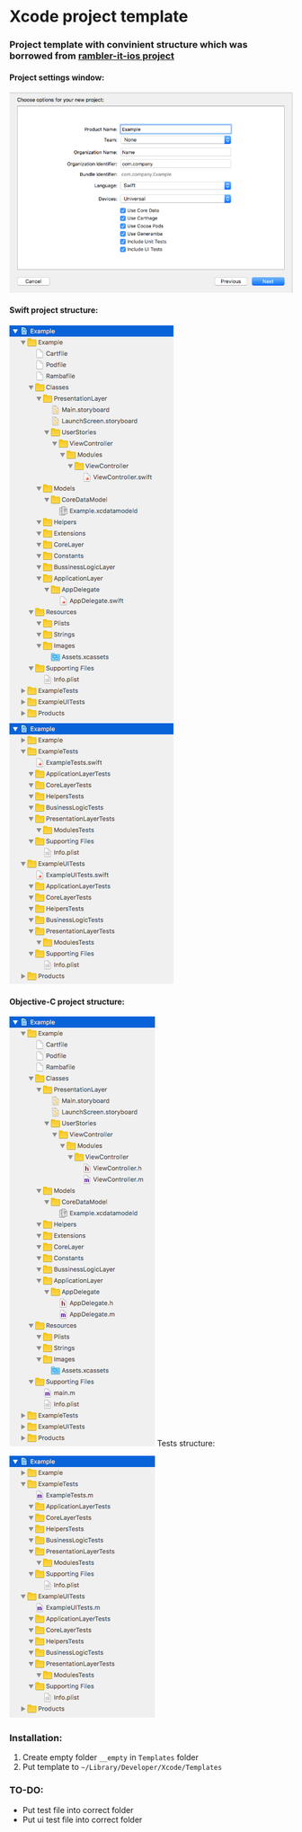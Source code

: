 # Xcode project template

### Project template with convinient structure which was borrowed from [rambler-it-ios project](https://github.com/rambler-digital-solutions/rambler-it-ios)

#### Project settings window:
![Project settings window](./images/settingsExample.png)


#### Swift project structure:

![Swift project example](./images/swiftExample.png) ![Swift tests structure example](./images/swiftTestsExample.png)

#### Objective-C project structure:
![Objc project example](./images/objcExample.png)
Tests structure:

![Objc tests structure example](./images/objcTestsExample.png)

### Installation:
1. Create empty folder `__empty` in `Templates` folder
2. Put template to `~/Library/Developer/Xcode/Templates`

### TO-DO:

* Put test file into correct folder
* Put ui test file into correct folder
